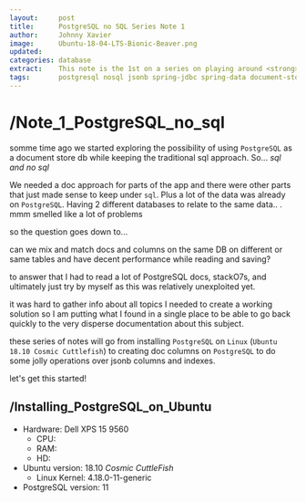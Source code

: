 ```yaml
---
layout:     post
title:      PostgreSQL no SQL Series Note 1
author:     Johnny Xavier
image:      Ubuntu-18-04-LTS-Bionic-Beaver.png
updated: 
categories: database
extract:    This note is the 1st on a series on playing around <strong>noSQL</strong> capabilities of the tried and true <strong>PostgreSQL</strong> db 
tags:       postgresql nosql jsonb spring-jdbc spring-data document-store 
---
```


# /Note_1_PostgreSQL_no_sql
somme time ago we started exploring the possibility of using `PostgreSQL` as a document store db while keeping the 
traditional sql approach. So... *sql and no sql*

We needed a doc approach for parts of the app and there were other parts that just made sense to keep under
 `sql`. Plus a lot of the data was already on `PostgreSQL`. Having 2 different databases to relate to the same data..
 . mmm smelled like a lot of problems

so the question goes down to...

can we mix and match docs and columns on the same DB on different or same tables and have decent performance while 
reading and saving?

to answer that I had to read a lot of PostgreSQL docs, stackO7s, and ultimately just try by myself as this was 
relatively unexploited yet.

it was hard to gather info about all topics I needed to create a working solution so I am putting what I found in a 
single place to be able to go back quickly to the very disperse documentation about this subject.

these series of notes will go from installing `PostgreSQL` on `Linux` (`Ubuntu 18.10 Cosmic Cuttlefish`) to creating 
doc columns on `PostgreSQL` to do some jolly operations over jsonb columns and indexes.

let's get this started!

## /Installing_PostgreSQL_on_Ubuntu
* Hardware: Dell XPS 15 9560
    * CPU:
    * RAM:
    * HD:
* Ubuntu version: 18.10 *Cosmic CuttleFish*
    * Linux Kernel: 4.18.0-11-generic
* PostgreSQL version: 11